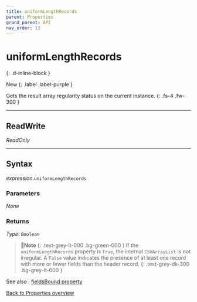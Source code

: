 ```yaml
---
title: uniformLengthRecords
parent: Properties
grand_parent: API
nav_order: 13
---
```


# uniformLengthRecords
{: .d-inline-block }

New
{: .label .label-purple }

Gets the result array regularity status on the current instance.
{: .fs-4 .fw-300 }

---

## ReadWrite

_ReadOnly_

---

## Syntax

*expression*.`uniformLengthRecords`

### Parameters

_None_

### Returns

*Type*: `Boolean`

>📝**Note**
>{: .text-grey-lt-000 .bg-green-000 }
>If the `uniformLengthRecords` property is `True`, the internal `CSVArrayList` is not irregular. A `False` value indicates the presence of at least one record with more or fewer fields than the header record.
{: .text-grey-dk-300 .bg-grey-lt-000 }

See also
: [fieldsBound property](https://ws-garcia.github.io/VBA-CSV-interface/api/properties/fieldsbound.html)

[Back to Properties overview](https://ws-garcia.github.io/VBA-CSV-interface/api/properties/)